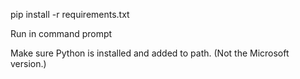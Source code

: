 pip install -r requirements.txt

Run in command prompt

Make sure Python is installed and added to path.
(Not the Microsoft version.)
